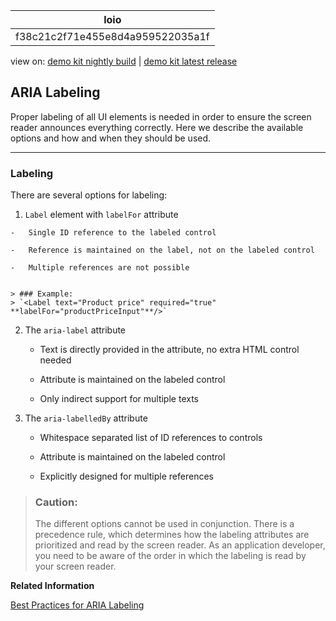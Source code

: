 <!-- loiof38c21c2f71e455e8d4a959522035a1f -->

| loio |
| -----|
| f38c21c2f71e455e8d4a959522035a1f |

<div id="loio">

view on: [demo kit nightly build](https://openui5nightly.hana.ondemand.com/#/topic/f38c21c2f71e455e8d4a959522035a1f) | [demo kit latest release](https://openui5.hana.ondemand.com/#/topic/f38c21c2f71e455e8d4a959522035a1f)</div>

## ARIA Labeling

Proper labeling of all UI elements is needed in order to ensure the screen reader announces everything correctly. Here we describe the available options and how and when they should be used.

***

### Labeling

There are several options for labeling:

1.   `Label` element with `labelFor` attribute

    -   Single ID reference to the labeled control

    -   Reference is maintained on the label, not on the labeled control

    -   Multiple references are not possible


    > ### Example:  
    > `<Label text="Product price" required="true" **labelFor="productPriceInput"**/>`

2.  The `aria-label` attribute

    -   Text is directly provided in the attribute, no extra HTML control needed

    -   Attribute is maintained on the labeled control

    -   Only indirect support for multiple texts


3.  The `aria-labelledBy` attribute

    -   Whitespace separated list of ID references to controls

    -   Attribute is maintained on the labeled control

    -   Explicitly designed for multiple references



> ### Caution:  
> The different options cannot be used in conjunction. There is a precedence rule, which determines how the labeling attributes are prioritized and read by the screen reader. As an application developer, you need to be aware of the order in which the labeling is read by your screen reader.

**Related Information**  


[Best Practices for ARIA Labeling](Best_Practices_for_ARIA_Labeling_3169195.md "Sometimes the UI and the control usage may not allow standard ARIA labeling. Here we introduce some best practices on handling the labels in these cases.")

